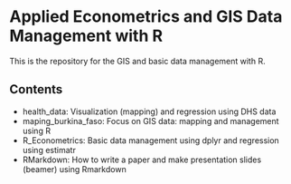 # Applied Econometrics and GIS Data Management with R

This is the repository for the GIS and basic data management with R. 

## Contents

- health_data: Visualization (mapping) and regression using DHS data 
- maping_burkina_faso: Focus on GIS data: mapping and management using R
- R_Econometrics: Basic data management using dplyr and regression using estimatr
- RMarkdown: How to write a paper and make presentation slides (beamer) using Rmarkdown